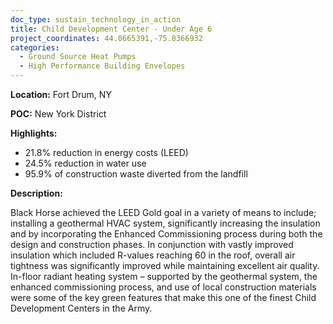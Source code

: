 ```yaml
---
doc_type: sustain_technology_in_action
title: Child Development Center - Under Age 6
project_coordinates: 44.0665391,-75.8366932
categories:
  - Ground Source Heat Pumps
  - High Performance Building Envelopes
---
```


**Location:** Fort Drum, NY

**POC:** New York District

**Highlights:**

- 21.8% reduction in energy costs (LEED)
- 24.5% reduction in water use
- 95.9% of construction waste diverted from the landfill

**Description:**

Black Horse achieved the LEED Gold goal in a variety of means to include; installing a geothermal HVAC system, significantly increasing the insulation and by incorporating the Enhanced Commissioning process during both the design and construction phases. In conjunction with vastly improved insulation which included R-values reaching 60 in the roof, overall air tightness was significantly improved while maintaining excellent air quality. In-floor radiant heating system – supported by the geothermal system, the enhanced commissioning process, and use of local construction materials were some of the key green features that make this one of the finest Child Development Centers in the Army.
